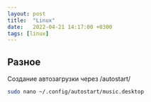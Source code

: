```yaml
---
layout: post
title:  "Linux"
date:   2022-04-21 14:17:00 +0300
tags: [linux]
---
```


## Разное

Создание автозагрузки через /autostart/

```bash
sudo nano ~/.config/autostart/music.desktop
```

[jekyll-docs]: https://jekyllrb.com/docs/home
[jekyll-gh]:   https://github.com/jekyll/jekyll
[jekyll-talk]: https://talk.jekyllrb.com/
